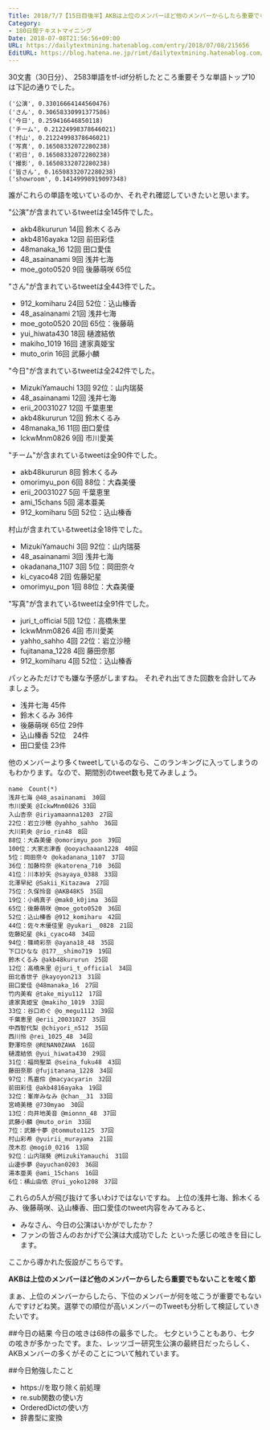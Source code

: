 ```yaml
---
Title: 2018/7/7【15日目後半】AKBは上位のメンバーほど他のメンバーからしたら重要でもないことを呟く節
Category:
- 180日間テキストマイニング
Date: 2018-07-08T21:56:56+09:00
URL: https://dailytextmining.hatenablog.com/entry/2018/07/08/215656
EditURL: https://blog.hatena.ne.jp/rimt/dailytextmining.hatenablog.com/atom/entry/10257846132599339210
---
```


30文書（30日分）、 2583単語をtf-idf分析したところ重要そうな単語トップ10は下記の通りでした。
```
('公演', 0.33016664144560476)
('さん', 0.30658330991377586)
('今日', 0.259416646850118)
('チーム', 0.21224998378646021)
('村山', 0.21224998378646021)
('写真', 0.16508332072280238)
('初日', 0.16508332072280238)
('撮影', 0.16508332072280238)
('皆さん', 0.16508332072280238)
('showroom', 0.14149998919097348)
```
誰がこれらの単語を呟いているのか、それぞれ確認していきたいと思います。

"公演"が含まれているtweetは全145件でした。

- akb48kururun	14回 鈴木くるみ
- akb4816ayaka	12回 前田彩佳
- 48manaka_16	12回	田口愛佳
- 48_asainanami	9回 	浅井七海
- moe_goto0520	9回 後藤萌咲 65位

"さん"が含まれているtweetは全443件でした。

- 912_komiharu	24回 52位：込山榛香
- 48_asainanami	21回 浅井七海
- moe_goto0520	20回 65位：後藤萌
- yui_hiwata430	18回 樋渡結依
- makiho_1019	16回 達家真姫宝
- muto_orin		16回 武藤小麟

"今日"が含まれているtweetは全242件でした。

- MizukiYamauchi	13回 92位：山内瑞葵
- 48_asainanami	12回 浅井七海
- erii_20031027	12回 千葉恵里
- akb48kururun	12回 鈴木くるみ
- 48manaka_16	11回 田口愛佳
- IckwMnm0826	9回 市川愛美

"チーム"が含まれているtweetは全90件でした。

- akb48kururun	8回 鈴木くるみ
- omorimyu_pon	6回 88位：大森美優
- erii_20031027	5回 千葉恵里
- ami_15chans	5回 湯本亜美
- 912_komiharu	5回 52位：込山榛香

村山が含まれているtweetは全18件でした。

- MizukiYamauchi	3回 92位：山内瑞葵
- 48_asainanami	3回 浅井七海
- okadanana_1107	3回 5位：岡田奈々
- ki_cyaco48	2回 佐藤妃星
- omorimyu_pon	1回 88位：大森美優

"写真"が含まれているtweetは全91件でした。

- juri_t_official	5回 12位：高橋朱里
- IckwMnm0826	4回 市川愛美
- yahho_sahho	4回 22位：岩立沙穂
- fujitanana_1228	4回 藤田奈那
- 912_komiharu	4回 52位：込山榛香

パッとみただけでも嫌な予感がしますね。
それぞれ出てきた回数を合計してみましょう。

- 浅井七海	45件
- 鈴木くるみ		36件
- 後藤萌咲 65位	29件
- 込山榛香 52位　24件
- 田口愛佳	23件

他のメンバーより多くtweetしているのなら、このランキングに入ってしまうのもわかります。なので、期間別のtweet数も見てみましょう。

```
name　Count(*)
浅井七海 @48_asainanami　30回
市川愛美 @IckwMnm0826 33回
入山杏奈 @iriyamaanna1203　27回
22位：岩立沙穂 @yahho_sahho　36回
大川莉央 @rio_rin48　8回
88位：大森美優 @omorimyu_pon　39回
100位：大家志津香 @ooyachaaan1228　40回
5位：岡田奈々 @okadanana_1107　37回
36位：加藤玲奈 @katorena_710　36回
41位：川本紗矢 @sayaya_0388　33回
北澤早紀 @Sakii_Kitazawa　27回
75位：久保怜音 @AKB48K5　35回
19位：小嶋真子 @mak0_k0jima　36回
65位：後藤萌咲 @moe_goto0520　36回
52位：込山榛香 @912_komiharu　42回
44位：佐々木優佳里 @yukari__0828　21回
佐藤妃星 @ki_cyaco48　34回
94位：篠崎彩奈 @ayana18_48　35回
下口ひなな @177__shimo719　19回
鈴木くるみ @akb48kururun　25回
12位：高橋朱里 @juri_t_official　34回
田北香世子 @kayoyon213　31回
田口愛佳 @48manaka_16　27回
竹内美宥 @take_miyu112　17回
達家真姫宝 @makiho_1019　33回
33位：谷口めぐ @o_megu1112　39回
千葉恵里 @erii_20031027　35回
中西智代梨 @chiyori_n512　35回
西川怜 @rei_1025_48　34回
野澤玲奈 @RENAN0ZAWA　16回
樋渡結依 @yui_hiwata430　29回
31位：福岡聖菜 @seina_fuku48　43回
藤田奈那 @fujitanana_1228　34回
97位：馬嘉伶 @macyacyarin　32回
前田彩佳 @akb4816ayaka　19回
32位：峯岸みなみ @chan__31　33回
宮崎美穂 @730myao　30回
13位：向井地美音 @mionnn_48　37回
武藤小麟 @muto_orin　33回
7位：武藤十夢 @tommuto1125　37回
村山彩希 @yuirii_murayama　21回
茂木忍 @mogi0_0216　13回
92位：山内瑞葵 @MizukiYamauchi　31回
山邊歩夢 @ayuchan0203　36回
湯本亜美 @ami_15chans　16回
6位：横山由依 @Yui_yoko1208　37回
```

これらの5人が飛び抜けて多いわけではないですね。
上位の浅井七海、鈴木くるみ、後藤萌咲、込山榛香、田口愛佳のtweet内容をみてみると、
- みなさん、今日の公演はいかがでしたか？
- ファンの皆さんのおかげで公演は大成功でした
といった感じの呟きを目にします。

ここから導かれた仮設がこちらです。

<b>AKBは上位のメンバーほど他のメンバーからしたら重要でもないことを呟く節</b>

まぁ、上位のメンバーからしたら、下位のメンバーが何を呟こうが重要でもないんですけどね笑。選挙での順位が高いメンバーのTweetも分析して検証していきたいです。

##今日の結果
今日の呟きは68件の最多でした。
七夕ということもあり、七夕の呟きが多かったです。また、レッツゴー研究生公演の最終日だったらしく、AKBメンバーの多くがそのことについて触れています。

##今日勉強したこと

- https://を取り除く前処理
- re.sub関数の使い方
- OrderedDictの使い方
- 辞書型に変換
